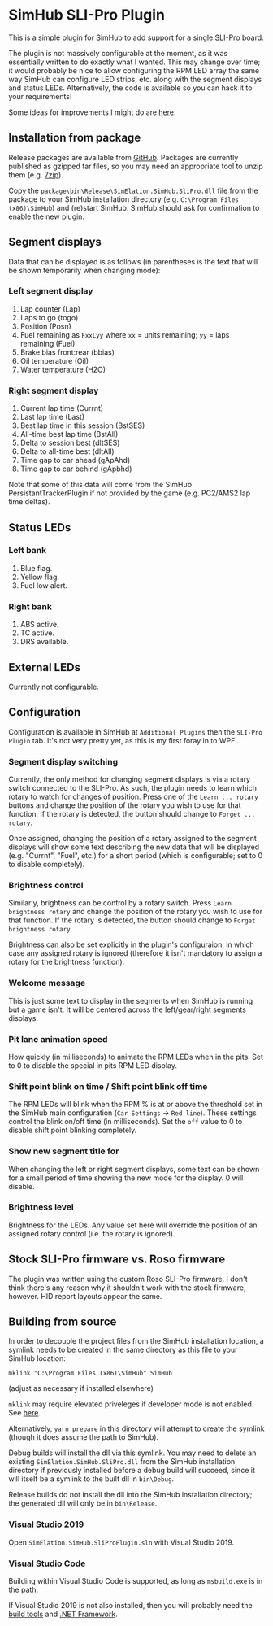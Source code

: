 # SimHub SLI-Pro Plugin

This is a simple plugin for SimHub to add support for a single [SLI-Pro](https://www.leobodnar.com/products/SLI-PRO/) board.

The plugin is not massively configurable at the moment, as it was essentially written to do exactly what I wanted.
This may change over time; it would probably be nice to allow configuring the RPM LED array the same way SimHub can configure
LED strips, etc. along with the segment displays and status LEDs. Alternatively, the code is available so you can hack it to your
requirements!

Some ideas for improvements I might do are [here](https://github.com/simelation/simhub-plugins/issues/1).

## Installation from package

Release packages are available from [GitHub](https://github.com/orgs/simelation/packages?repo_name=simhub-plugins).
Packages are currently published as gzipped tar files, so you may need an appropriate tool to unzip them
(e.g. [7zip](https://www.7-zip.org/)).

Copy the `package\bin\Release\SimElation.SimHub.SliPro.dll` file from the package to your SimHub installation directory
(e.g. `C:\Program Files (x86)\SimHub`) and (re)start SimHub. SimHub should ask for confirmation to enable the new plugin.

## Segment displays

Data that can be displayed is as follows (in parentheses is the text that will be shown temporarily when changing mode):

### Left segment display

1. Lap counter (Lap)
1. Laps to go (togo)
1. Position (Posn)
1. Fuel remaining as `FxxLyy` where `xx` = units remaining; `yy` = laps remaining (Fuel)
1. Brake bias front:rear (bbias)
1. Oil temperature (Oil)
1. Water temperature (H2O)

### Right segment display

1. Current lap time (Currnt)
1. Last lap time (Last)
1. Best lap time in this session (BstSES)
1. All-time best lap time (BstAll)
1. Delta to session best (dltSES)
1. Delta to all-time best (dltAll)
1. Time gap to car ahead (gApAhd)
1. Time gap to car behind (gApbhd)

Note that some of this data will come from the SimHub PersistantTrackerPlugin if not provided by the game
(e.g. PC2/AMS2 lap time deltas).

## Status LEDs

### Left bank

1. Blue flag.
1. Yellow flag.
1. Fuel low alert.

### Right bank

1. ABS active.
1. TC active.
1. DRS available.

## External LEDs

Currently not configurable.

## Configuration

Configuration is available in SimHub at `Additional Plugins` then the `SLI-Pro Plugin` tab. It's not very pretty yet, as this is my
first foray in to WPF...

### Segment display switching

Currently, the only method for changing segment displays is via a rotary switch connected to the SLI-Pro.
As such, the plugin needs to learn which rotary to watch for changes of position.
Press one of the `Learn ... rotary` buttons and change the position of the rotary you wish to use for that function.
If the rotary is detected, the button should change to `Forget ... rotary`.

Once assigned, changing the position of a rotary assigned to the segment displays will show some text describing the new data that
will be displayed (e.g. "Currnt", "Fuel", etc.) for a short period (which is configurable; set to 0 to disable completely).

### Brightness control

Similarly, brightness can be control by a rotary switch. Press `Learn brightness rotary` and change the position of the
rotary you wish to use for that function. If the rotary is detected, the button should change to `Forget brightness rotary`.

Brightness can also be set explicitly in the plugin's configuraion, in which case any assigned rotary is ignored
(therefore it isn't mandatory to assign a rotary for the brightness function).

### Welcome message

This is just some text to display in the segments when SimHub is running but a game isn't. It will be centered across the
left/gear/right segments displays.

### Pit lane animation speed

How quickly (in milliseconds) to animate the RPM LEDs when in the pits. Set to 0 to disable the special in pits RPM LED display.

### Shift point blink on time / Shift point blink off time

The RPM LEDs will blink when the RPM % is at or above the threshold set in the SimHub main configuration
(`Car Settings` -> `Red line`). These settings control the blink on/off time (in milliseconds). Set the `off` value to 0 to
disable shift point blinking completely.

### Show new segment title for

When changing the left or right segment displays, some text can be shown for a small period of time showing the new mode
for the display. 0 will disable.

### Brightness level

Brightness for the LEDs. Any value set here will override the position of an assigned rotary control (i.e. the rotary is ignored).

## Stock SLI-Pro firmware vs. Roso firmware

The plugin was written using the custom Roso SLI-Pro firmware. I don't think there's any reason why it shouldn't work with the
stock firmware, however. HID report layouts appear the same.

## Building from source

In order to decouple the project files from the SimHub installation location, a symlink needs to be created in the same
directory as this file to your SimHub location:

`mklink "C:\Program Files (x86)\SimHub" SimHub`

(adjust as necessary if installed elsewhere)

`mklink` may require elevated priveleges if developer mode is not enabled.
See [here](https://www.ghacks.net/2016/12/04/windows-10-creators-update-symlinks-without-elevation/).

Alternatively, `yarn prepare` in this directory will attempt to create the symlink (though it does assume the path to SimHub).

Debug builds will install the dll via this symlink. You may need to delete an existing `SimElation.SimHub.SliPro.dll` from the
SimHub installation directory if previously installed before a debug build will succeed, since it will itself be a symlink to the
built dll in `bin\Debug`.

Release builds do not install the dll into the SimHub installation directory; the generated dll will only be in `bin\Release`.

### Visual Studio 2019

Open `SimElation.SimHub.SliProPlugin.sln` with Visual Studio 2019.

### Visual Studio Code

Building within Visual Studio Code is supported, as long as `msbuild.exe` is in the path.

If Visual Studio 2019 is not also installed, then you will probably need the
[build tools](https://visualstudio.microsoft.com/visual-cpp-build-tools/) and
[.NET Framework](https://dotnet.microsoft.com/download/visual-studio-sdks).
